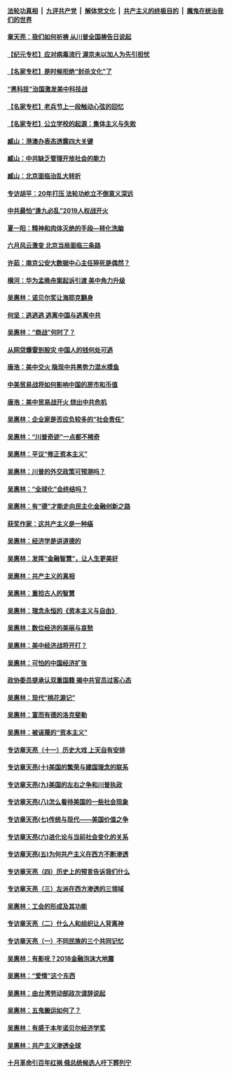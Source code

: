 ####  [法轮功真相](../../../../basic/blob/master/README.md?t=06290531) &nbsp;|&nbsp; [九评共产党](../../../../9ping.md/blob/master/README.md?t=06290531) &nbsp;|&nbsp; [解体党文化](../../../../jtdwh.md/blob/master/README.md?t=06290531)  &nbsp;|&nbsp; [共产主义的终极目的](../../../../gczydzjmd.md/blob/master/README.md?t=06290531) &nbsp;|&nbsp; [魔鬼在统治我们的世界](../../../../mgztzwmdsj.md/blob/master/README.md?t=06290531) 

#### [章天亮：我们如何祈祷 从川普全国祷告日说起](../pages/nsc423/n11944627.md?t=06290531) 

#### [【纪元专栏】应对病毒流行 渥京未以加人为先引担忧](../pages/nsc423/n11875714.md?t=06290531) 

#### [【名家专栏】是时候拒绝“封杀文化”了](../pages/nsc423/n11814093.md?t=06290531) 

#### [“黑科技”治国激发美中科技战](../pages/nsc423/n11638056.md?t=06290531) 

#### [【名家专栏】老兵节上一段触动心弦的回忆](../pages/nsc423/n11646016.md?t=06290531) 

#### [【名家专栏】公立学校的起源：集体主义与失败](../pages/nsc423/n11601833.md?t=06290531) 

#### [臧山：港澳办表态透露四大关键](../pages/nsc423/n11421628.md?t=06290531) 

#### [臧山：中共缺乏管理开放社会的能力](../pages/nsc423/n11407457.md?t=06290531) 

#### [臧山：北京面临治乱大转折](../pages/nsc423/n11406895.md?t=06290531) 

#### [专访胡平：20年打压 法轮功屹立不倒意义深远](../pages/nsc423/n11398800.md?t=06290531) 

#### [中共最怕“逢九必乱”2019人权战开火](../pages/nsc423/n11385248.md?t=06290531) 

#### [夏一阳：精神和肉体灭绝的手段—转化洗脑](../pages/nsc423/n11368250.md?t=06290531) 

#### [六月风云激变 北京当局面临三条路](../pages/nsc423/n11313668.md?t=06290531) 

#### [许茹：南京公安大数据中心主任猝死是偶然？](../pages/nsc423/n11064744.md?t=06290531) 

#### [横河：华为孟晚舟案起诉引渡 美中角力升级](../pages/nsc423/n11027230.md?t=06290531) 

#### [吴惠林：诺贝尔奖让海耶克翻身](../pages/nsc423/n10890049.md?t=06290531) 

#### [何坚：逃逃逃 逃离中国与逃离中共](../pages/nsc423/n10592891.md?t=06290531) 

#### [吴惠林：“商战”何时了？](../pages/nsc423/n10573558.md?t=06290531) 

#### [从网贷爆雷到股灾 中国人的钱何处可逃](../pages/nsc423/n10572800.md?t=06290531) 

#### [唐浩：美中交火 隐现中共黑势力混水摸鱼](../pages/nsc423/n10544040.md?t=06290531) 

#### [中美贸易战将如何影响中国的房市和币值](../pages/nsc423/n10543697.md?t=06290531) 

#### [唐浩：美中贸易战开火 烧出中共危机](../pages/nsc423/n10540126.md?t=06290531) 

#### [吴惠林：企业家是否应负较多的“社会责任”](../pages/nsc423/n10535022.md?t=06290531) 

#### [吴惠林：“川普奇迹”一点都不稀奇](../pages/nsc423/n10512808.md?t=06290531) 

#### [吴惠林：平议“修正资本主义”](../pages/nsc423/n10495724.md?t=06290531) 

#### [吴惠林：川普的外交政策可预测吗？](../pages/nsc423/n10462387.md?t=06290531) 

#### [吴惠林：“全球化”会终结吗？](../pages/nsc423/n10452838.md?t=06290531) 

#### [吴惠林：有“德”才能走向民主化金融创新之路](../pages/nsc423/n10432292.md?t=06290531) 

#### [获奖作家：这共产主义是一种癌](../pages/nsc423/n10431541.md?t=06290531) 

#### [吴惠林：经济学是讲道德的](../pages/nsc423/n10398014.md?t=06290531) 

#### [吴惠林：发挥“金融智慧”，让人生更美好](../pages/nsc423/n10375019.md?t=06290531) 

#### [吴惠林：共产主义的真相](../pages/nsc423/n10351394.md?t=06290531) 

#### [吴惠林：重拾古人的智慧](../pages/nsc423/n10337691.md?t=06290531) 

#### [吴惠林：理念永恒的《资本主义与自由》](../pages/nsc423/n10316274.md?t=06290531) 

#### [吴惠林：数位经济的美丽与哀愁](../pages/nsc423/n10292946.md?t=06290531) 

#### [吴惠林：美中经济战将开打？](../pages/nsc423/n10258825.md?t=06290531) 

#### [吴惠林：可怕的中国经济扩张](../pages/nsc423/n10219147.md?t=06290531) 

#### [政协委员提承认双重国籍 揭中共官员过客心态](../pages/nsc423/n10208809.md?t=06290531) 

#### [吴惠林：现代“桃花源记”](../pages/nsc423/n10185234.md?t=06290531) 

#### [吴惠林：富而有德的洛克斐勒](../pages/nsc423/n10142264.md?t=06290531) 

#### [吴惠林：被诬蔑的“资本主义”](../pages/nsc423/n10124816.md?t=06290531) 

#### [专访章天亮（十一）历史大戏 上天自有安排](../pages/nsc423/n10094905.md?t=06290531) 

#### [专访章天亮(十)美国的繁荣与建国理念的联系](../pages/nsc423/n10094899.md?t=06290531) 

#### [专访章天亮(九)美国的左右之争和川普执政](../pages/nsc423/n10094889.md?t=06290531) 

#### [专访章天亮(八)怎么看待美国的一些社会现象](../pages/nsc423/n10094857.md?t=06290531) 

#### [专访章天亮(七)传统与现代——美国价值之争](../pages/nsc423/n10093140.md?t=06290531) 

#### [专访章天亮(六)进化论与当前社会变化的关系](../pages/nsc423/n10092036.md?t=06290531) 

#### [专访章天亮(五)为何共产主义在西方不断渗透](../pages/nsc423/n10083620.md?t=06290531) 

#### [专访章天亮（四）历史上的预言告诉我们什么](../pages/nsc423/n10083606.md?t=06290531) 

#### [专访章天亮（三）左派在西方渗透的三领域](../pages/nsc423/n10081115.md?t=06290531) 

#### [吴惠林：工会的形成及其功能](../pages/nsc423/n10080633.md?t=06290531) 

#### [专访章天亮（二）什么人和组织让人背离神](../pages/nsc423/n10076637.md?t=06290531) 

#### [专访章天亮（一）不同民族的三个共同记忆](../pages/nsc423/n10074188.md?t=06290531) 

#### [吴惠林：有影呒？2018金融泡沫大地震](../pages/nsc423/n10040534.md?t=06290531) 

#### [吴惠林：“爱情”这个东西](../pages/nsc423/n10019423.md?t=06290531) 

#### [吴惠林：由台湾劳动部政次请辞说起](../pages/nsc423/n9979679.md?t=06290531) 

#### [吴惠林：五鬼搬运如何了？](../pages/nsc423/n9925338.md?t=06290531) 

#### [吴惠林：有感于本年诺贝尔经济学奖](../pages/nsc423/n9871883.md?t=06290531) 

#### [吴惠林：共产主义渗透全球](../pages/nsc423/n9812748.md?t=06290531) 

#### [十月革命引百年红祸 俄总统候选人吁下葬列宁](../pages/nsc423/n9810182.md?t=06290531) 


